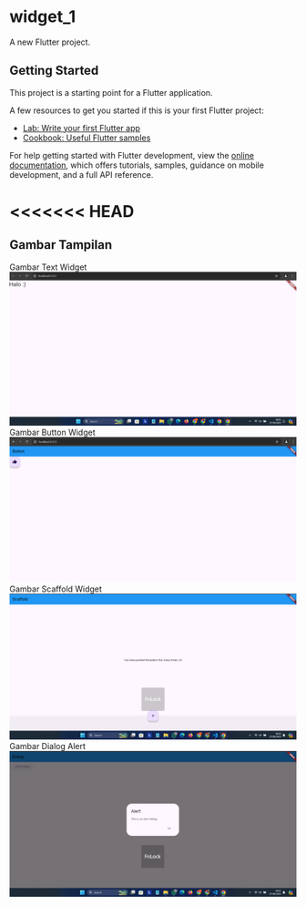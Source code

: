 # widget_1

A new Flutter project.

## Getting Started

This project is a starting point for a Flutter application.

A few resources to get you started if this is your first Flutter project:

- [Lab: Write your first Flutter app](https://docs.flutter.dev/get-started/codelab)
- [Cookbook: Useful Flutter samples](https://docs.flutter.dev/cookbook)

For help getting started with Flutter development, view the
[online documentation](https://docs.flutter.dev/), which offers tutorials,
samples, guidance on mobile development, and a full API reference.

<<<<<<< HEAD
=======

## Gambar Tampilan
Gambar Text Widget
![Text Widget](https://github.com/EzraPatrikha123/Flutter_Project/blob/main/assets/Text_Widget.png)
Gambar Button Widget
![Button Widget](https://github.com/EzraPatrikha123/Flutter_Project/blob/main/assets/Button_Widget.png)
Gambar Scaffold Widget
![Scaffold Widget](https://github.com/EzraPatrikha123/Flutter_Project/blob/main/assets/Scaffold_Widget.png)
Gambar Dialog Alert
![Alert Dialog](https://github.com/EzraPatrikha123/Flutter_Project/blob/main/assets/Dialog_Widget.png)
